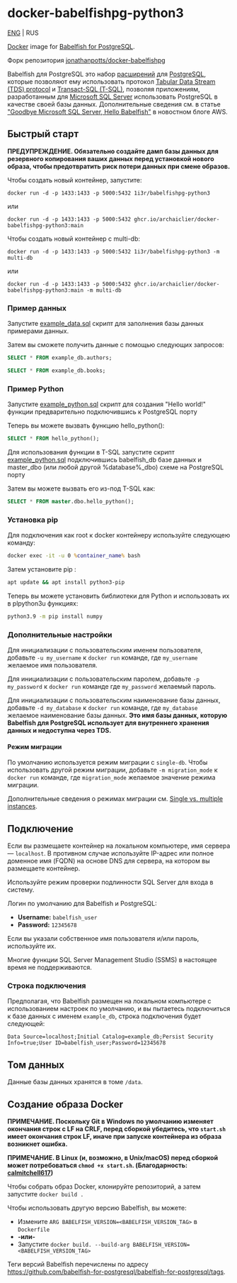 # docker-babelfishpg-python3
[ENG](https://github.com/ArchaicLier/docker-babelfishpg-python3/blob/main/README.md) | RUS

[Docker](https://www.docker.com/) image for [Babelfish for PostgreSQL](https://babelfishpg.org/).

Форк репозитория [jonathanpotts/docker-babelfishpg](https://github.com/jonathanpotts/docker-babelfishpg)


Babelfish для PostgreSQL это набор [расширений](https://github.com/babelfish-for-postgresql/babelfish_extensions) для [PostgreSQL](https://www.postgresql.org/), которые позволяют ему использовать протокол  [Tabular Data Stream (TDS) protocol](https://docs.microsoft.com/openspecs/windows_protocols/ms-tds) и [Transact-SQL (T-SQL)](https://docs.microsoft.com/sql/t-sql/language-reference), позволяя приложениям, разработанным для [Microsoft SQL Server](https://docs.microsoft.com/sql/sql-server) использовать PostgreSQL в качестве своей базы данных. Дополнительные сведения см. в статье ["Goodbye Microsoft SQL Server, Hello Babelfish"](https://aws.amazon.com/blogs/aws/goodbye-microsoft-sql-server-hello-babelfish/) в новостном блоге AWS.

## Быстрый старт

**ПРЕДУПРЕЖДЕНИЕ. Обязательно создайте дамп базы данных для резервного копирования ваших данных перед установкой нового образа, чтобы предотвратить риск потери данных при смене образов.**

Чтобы создать новый контейнер, запустите:

`docker run -d -p 1433:1433 -p 5000:5432 1i3r/babelfishpg-python3`

или

`docker run -d -p 1433:1433 -p 5000:5432 ghcr.io/archaiclier/docker-babelfishpg-python3:main`

Чтобы создать новый контейнер с multi-db:

`docker run -d -p 1433:1433 -p 5000:5432 1i3r/babelfishpg-python3 -m multi-db`

или

`docker run -d -p 1433:1433 -p 5000:5432 ghcr.io/archaiclier/docker-babelfishpg-python3:main -m multi-db`

### Пример данных

Запустите [example_data.sql](https://github.com/ArchaicLier/docker-babelfishpg-python3/blob/main/example_data.sql) скрипт для заполнения базы данных примерами данных.

Затем вы сможете получить данные с помощью следующих запросов:

```sql
SELECT * FROM example_db.authors;
```

```sql
SELECT * FROM example_db.books;
```

### Пример Python

Запустите [example_python.sql](https://github.com/ArchaicLier/docker-babelfishpg-python3/blob/main/example_python.sql) скрипт для создания "Hello world!" функции предварительно подключившись к PostgreSQL порту

Теперь вы можете вызвать функцию hello_python():

```sql
SELECT * FROM hello_python();
```

Для использования функции в T-SQL запустите скрипт [example_python.sql](https://github.com/ArchaicLier/docker-babelfishpg-python3/blob/main/example_python.sql) подключившись babelfish_db базе данных и master_dbo (или любой другой %database%_dbo) схеме на PostgreSQL порту

Затем вы можете вызвать его из-под T-SQL как:
```sql
SELECT * FROM master.dbo.hello_python();
```

### Установка pip

Для подключения как root к docker контейнеру используйте следующею команду:

```cmd
docker exec -it -u 0 %container_name% bash
```

Затем установите pip :

```sh
apt update && apt install python3-pip
```

Теперь вы можете установить библиотеки для Python и использовать их в plpython3u функциях:

```sh
python3.9 -m pip install numpy
```

### Дополнительные настройки

Для инициализации с пользовательским именем пользователя, добавьте `-u my_username` к `docker run` команде, где `my_username` желаемое имя пользователя.

Для инициализации с пользовательским паролем, добавьте `-p my_password` к `docker run` команде где `my_password` желаемый пароль.

Для инициализации с пользовательским наименование базы данных, добавьте `-d my_database` к `docker run` команде, где `my_database` желаемое наименование базы данных. **Это имя базы данных, которую Babelfish для PostgreSQL использует для внутреннего хранения данных и недоступна через TDS.**

#### Режим миграции

По умолчанию используется режим миграции с `single-db`.
Чтобы использовать другой режим миграции, добавьте `-m migration_mode` к `docker run` команде, где `migration_mode` желаемое значение режима миграции.

Дополнительные сведения о режимах миграции см. [Single vs. multiple instances](https://babelfishpg.org/docs/installation/single-multiple/).

## Подключение

Если вы размещаете контейнер на локальном компьютере, имя сервера — `localhost`. В противном случае используйте IP-адрес или полное доменное имя (FQDN) на основе DNS для сервера, на котором вы размещаете контейнер.

Используйте режим проверки подлинности SQL Server для входа в систему.

Логин по умолчанию для Babelfish и PostgreSQL:

* **Username:** `babelfish_user`
* **Password:** `12345678`

Если вы указали собственное имя пользователя и/или пароль, используйте их.

Многие функции SQL Server Management Studio (SSMS) в настоящее время не поддерживаются.

### Строка подключения

Предполагая, что Babelfish размещен на локальном компьютере с использованием настроек по умолчанию, и вы пытаетесь подключиться к базе данных с именем `example_db`, строка подключения будет следующей:

`Data Source=localhost;Initial Catalog=example_db;Persist Security Info=true;User ID=babelfish_user;Password=12345678`

## Том данных 

Данные базы данных хранятся в томе `/data`.

## Создание образа Docker

**ПРИМЕЧАНИЕ. Поскольку Git в Windows по умолчанию изменяет окончания строк с LF на CRLF, перед сборкой убедитесь, что `start.sh` имеет окончания строк LF, иначе при запуске контейнера из образа возникнет ошибка.**

**ПРИМЕЧАНИЕ. В Linux (и, возможно, в Unix/macOS) перед сборкой может потребоваться `chmod +x start.sh`. (Благодарность: [calmitchell617](https://github.com/calmitchell617))**

Чтобы собрать образ Docker, клонируйте репозиторий, а затем запустите `docker build .`

Чтобы использовать другую версию Babelfish, вы можете:
  * Измените `ARG BABELFISH_VERSION=<BABELFISH_VERSION_TAG>` в `Dockerfile`
  * **-или-**
  * Запустите `docker build. --build-arg BABELFISH_VERSION=<BABELFISH_VERSION_TAG>`

Теги версий Babelfish перечислены по адресу https://github.com/babelfish-for-postgresql/babelfish-for-postgresql/tags.

